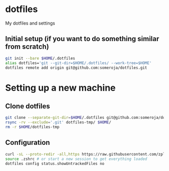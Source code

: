 # dotfiles
My dotfiles and settings

## Initial setup (if you want to do something similar from scratch)
```sh
git init --bare $HOME/.dotfiles
alias dotfiles='git --git-dir=$HOME/.dotfiles/ --work-tree=$HOME'
dotfiles remote add origin git@github.com:someroja/dotfiles.git
```

# Setting up a new machine

## Clone dotfiles
```sh
git clone --separate-git-dir=$HOME/.dotfiles git@github.com:someroja/dotfiles.git dotfiles-tmp
rsync -rv --exclude='.git' dotfiles-tmp/ $HOME/
rm -r $HOME/dotfiles-tmp
```

## Configuration
```sh
curl -sL --proto-redir -all,https https://raw.githubusercontent.com/zplug/installer/master/installer.zsh | zsh
source .zshrc # or start a new session to get everything loaded
dotfiles config status.showUntrackedFiles no
```
